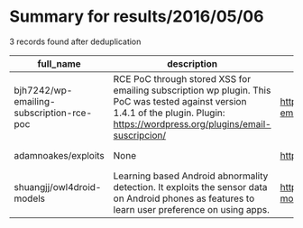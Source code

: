 
# Summary for results/2016/05/06
    
3 records found after deduplication

| full_name | description | html_url | matched_list | matched_count | pushed_at | size | stargazers_count | language | forks_count | vul_ids |
|------------------------------------------|-----------------------------------------------------------------------------------------------------------------------------------------------------------------------------------|-------------------------------------------------------------|--------------------|-----------------|---------------------------|--------|--------------------|------------|---------------|-----------|
| bjh7242/wp-emailing-subscription-rce-poc | RCE PoC through stored XSS for emailing subscription wp plugin. This PoC was tested against version 1.4.1 of the plugin. Plugin: https://wordpress.org/plugins/email-suscripcion/ | https://github.com/bjh7242/wp-emailing-subscription-rce-poc | ['rce', 'rce poc'] | 2 | 2016-05-06 06:29:05+00:00 | 8 | 0 | Python | 0 | [] |
| adamnoakes/exploits | None | https://github.com/adamnoakes/exploits | ['exploit'] | 1 | 2016-05-06 09:09:42+00:00 | 0 | 0 | Shell | 0 | [] |
| shuangjj/owl4droid-models | Learning based Android abnormality detection. It exploits the sensor data on Android phones as features to learn user preference on using apps. | https://github.com/shuangjj/owl4droid-models | ['exploit'] | 1 | 2016-05-06 15:13:26+00:00 | 29 | 0 | Python | 0 | [] |
